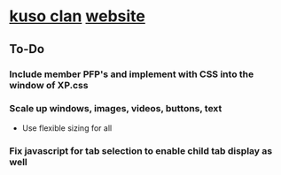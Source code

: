 # [kuso clan](https://steamcommunity.com/groups/kusoclan) [website](https://kuso-clan.github.io/)

## To-Do
### Include member PFP's and implement with CSS into the window of XP.css
### Scale up windows, images, videos, buttons, text
* Use flexible sizing for all
### Fix javascript for tab selection to enable child tab display as well
